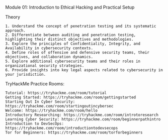 Module 01: Introduction to Ethical Hacking and Practical Setup

Theory

    1. Understand the concept of penetration testing and its systematic approach.
    2. Differentiate between auditing and penetration testing, highlighting their distinct objectives and methodologies.
    3. Explore the principles of Confidentiality, Integrity, and Availability in cybersecurity contexts.
    4. Define roles of offensive and defensive security teams, their objectives, and collaboration dynamics.
    5. Explore additional cybersecurity teams and their roles in organizational security strategies.
    6. Provide insights into key legal aspects related to cybersecurity in your jurisdiction.

TryHackMe Practice Rooms:

    Tutorial: https://tryhackme.com/room/tutorial
    Getting Started: https://tryhackme.com/room/gettingstarted
    Starting Out In Cyber Security: https://tryhackme.com/room/startingoutincybersec
    Welcome: https://tryhackme.com/room/hello
    Introductory Researching: https://tryhackme.com/room/introtoresearch
    Learning Cyber Security: https://tryhackme.com/room/beginnerpathintro
    Introduction to DevSecOps: https://tryhackme.com/room/introductiontodevsecops
    Tor for Beginners: https://tryhackme.com/room/torforbeginners
